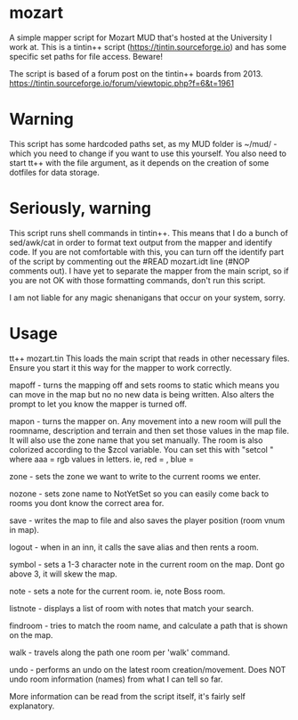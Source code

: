 # mozart

A simple mapper script for Mozart MUD that's hosted at the University I work at.
This is a tintin++ script (https://tintin.sourceforge.io) and has some specific set paths for file access. Beware!

The script is based of a forum post on the tintin++ boards from 2013.
https://tintin.sourceforge.io/forum/viewtopic.php?f=6&t=1961

# Warning
This script has some hardcoded paths set, as my MUD folder is ~/mud/ - which you need to change
if you want to use this yourself. You also need to start tt++ with the file argument, as it depends
on the creation of some dotfiles for data storage.

# Seriously, warning
This script runs shell commands in tintin++. This means that I do a bunch of sed/awk/cat in order to format
text output from the mapper and identify code. If you are not comfortable with this, you can turn off the
identify part of the script by commenting out the #READ mozart.idt line (#NOP comments out).
I have yet to separate the mapper from the main script, so if you are not OK with those formatting
commands, don't run this script.

I am not liable for any magic shenanigans that occur on your system, sorry.

# Usage
tt++ mozart.tin
This loads the main script that reads in other necessary files. Ensure you start it this way for the
mapper to work correctly.

mapoff - turns the mapping off and sets rooms to static which means you can move in the map but no
no new data is being written. Also alters the prompt to let you know the mapper is turned off.

mapon - turns the mapper on. Any movement into a new room will pull the roomname, description and terrain
and then set those values in the map file. It will also use the zone name that you set manually. The room
is also colorized according to the $zcol variable. You can set this with "setcol <aaa>" where aaa = rgb values in letters. ie, red = <faa>, blue = <aaf>

zone - sets the zone we want to write to the current rooms we enter.

nozone - sets zone name to NotYetSet so you can easily come back to rooms you dont know the correct area for.

save - writes the map to file and also saves the player position (room vnum in map).

logout - when in an inn, it calls the save alias and then rents a room.

symbol - sets a 1-3 character note in the current room on the map. Dont go above 3, it will skew the map.

note - sets a note for the current room. ie, note Boss room.

listnote - displays a list of room with notes that match your search.

findroom - tries to match the room name, and calculate a path that is shown on the map.

walk - travels along the path one room per 'walk' command.

undo - performs an undo on the latest room creation/movement. Does NOT undo room information (names) from
what I can tell so far.

More information can be read from the script itself, it's fairly self explanatory.
